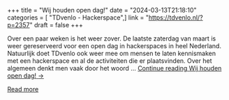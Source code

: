 +++
title = "Wij houden open dag!"
date = "2024-03-13T21:18:10"
categories = [ "TDvenlo - Hackerspace",]
link = "https://tdvenlo.nl/?p=2357"
draft = false
+++

Over een paar weken is het weer zover. De laatste zaterdag van maart is weer gereserveerd voor een open dag in hackerspaces in heel Nederland. Natuurlijk doet TDvenlo ook weer mee om mensen te laten kennismaken met een hackerspace en al de activiteiten die er plaatsvinden. Over het algemeen denkt men vaak door het woord &#8230; <a class="more-link" href="https://tdvenlo.nl/?p=2357">Continue reading <span class="screen-reader-text">Wij houden open dag!</span> <span class="meta-nav">&#8594;</span></a>

[Read more](https://tdvenlo.nl/?p=2357)